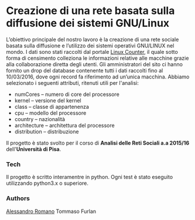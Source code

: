 # Creazione di una rete basata sulla diffusione dei sistemi GNU/Linux

 L’obiettivo principale del nostro lavoro è la creazione di una rete sociale basata sulla diffusione e l’utilizzo dei sistemi operativi GNU/LINUX nel mondo. I dati sono stati raccolti dal portale [Linux Counter], il quale sotto forma di censimento colleziona le informazioni relative alle macchine grazie alla collaborazione diretta degli utenti.
Gli amministratori del sito ci hanno fornito un drop del database contenente tutti i dati raccolti fino al 10/03/2016, dove ogni record fa riferimento ad un’unica macchina. Abbiamo selezionato i seguenti attributi, ritenuti utili per l'analisi:
- numCores – numero di core del processore
- kernel – versione del kernel
- class – classe di appartenenza
- cpu – modello del processore
- country – nazionalità
- architecture – architettura del processore
- distribution – distribuzione

Il progetto è stato svolto per il corso di **Analisi delle Reti Sociali a.a 2015/16** dell'**Università di Pisa**.

### Tech
Il progetto è scritto interamentre in python. Ogni test è stato eseguito utilizzando python3.x o superiore.

### Authors
 [Alessandro Romano]
 Tommaso Furlan

[Linux Counter]: <http://linuxcounter.net/>
[Alessandro Romano]: mailto:alessandro.romano@linux.com
